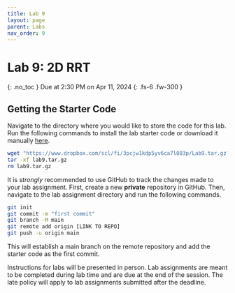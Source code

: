 ```yaml
---
title: Lab 9
layout: page
parent: Labs
nav_order: 9
---
```


# Lab 9: 2D RRT
{: .no_toc }
Due at 2:30 PM on Apr 11, 2024
{: .fs-6 .fw-300 }

## Getting the Starter Code
Navigate to the directory where you would like to store the code for this lab. Run the following commands to install the lab starter code or download it manually [here](https://www.dropbox.com/scl/fi/3pcjw1kdp5yv6ca7l083p/Lab9.tar.gz?rlkey=gmpueg4vinpgftn5rbyv220eb&st=yz1nue3j&dl=0).
```bash
wget "https://www.dropbox.com/scl/fi/3pcjw1kdp5yv6ca7l083p/Lab9.tar.gz?rlkey=gmpueg4vinpgftn5rbyv220eb&st=yz1nue3j&dl=0" -O lab9.tar.gz
tar -xf lab9.tar.gz
rm lab9.tar.gz
```

It is *strongly* recommended to use GitHub to track the changes made to your lab assignment. First, create a new **private** repository in GitHub. Then, navigate to the lab assignment directory and run the following commands.
```bash
git init
git commit -m "first commit"
git branch -M main
git remote add origin [LINK TO REPO]
git push -u origin main
```
This will establish a main branch on the remote repository and add the starter code as the first commit.

Instructions for labs will be presented in person. Lab assignments are meant to be completed during lab time and are due at the end of the session. The late policy will apply to lab assignments submitted after the deadline.